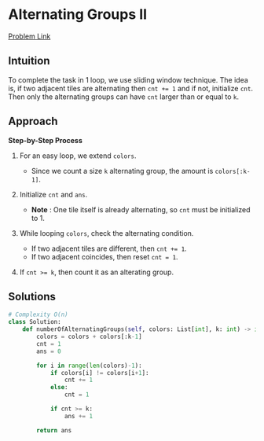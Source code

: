 **Alternating Groups II**
=
[Problem Link](https://leetcode.com/problems/alternating-groups-ii/description)

## Intuition
To complete the task in 1 loop, we use sliding window technique. The idea is, 
if two adjacent tiles are alternating then `cnt += 1` and if not, initialize `cnt`. Then only the 
alternating groups can have `cnt` larger than or equal to `k`.

## Approach
**Step-by-Step Process**

1. For an easy loop, we extend `colors`.
    - Since we count a size `k` alternating group, the amount is `colors[:k-1]`.

2. Initialize `cnt` and `ans`.
    - **Note** : One tile itself is already alternating, so `cnt` must be initialized to 1.

3. While looping `colors`, check the alternating condition.
    - If two adjacent tiles are different, then `cnt += 1`.
    - If two adjacent coincides, then reset `cnt = 1`.

4. If `cnt >= k`, then count it as an alterating group.
  
## Solutions
```python
# Complexity O(n)
class Solution:
    def numberOfAlternatingGroups(self, colors: List[int], k: int) -> int:
        colors = colors + colors[:k-1]
        cnt = 1
        ans = 0

        for i in range(len(colors)-1):
            if colors[i] != colors[i+1]:
                cnt += 1
            else:
                cnt = 1

            if cnt >= k:
                ans += 1

        return ans
```
